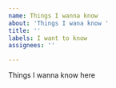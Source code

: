```yaml
---
name: Things I wanna know
about: 'Things I wana know '
title: ''
labels: I want to know
assignees: ''

---
```


Things I wanna know here
